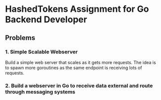 # HashedTokens Assignment for Go Backend Developer
## Problems
### 1. Simple Scalable Webserver
Build a simple web server that scales as it gets more requests. The idea is to spawn more
goroutines as the same endpoint is receiving lots of requests.

### 2. Build a webserver in Go to receive data external and route through messaging systems
